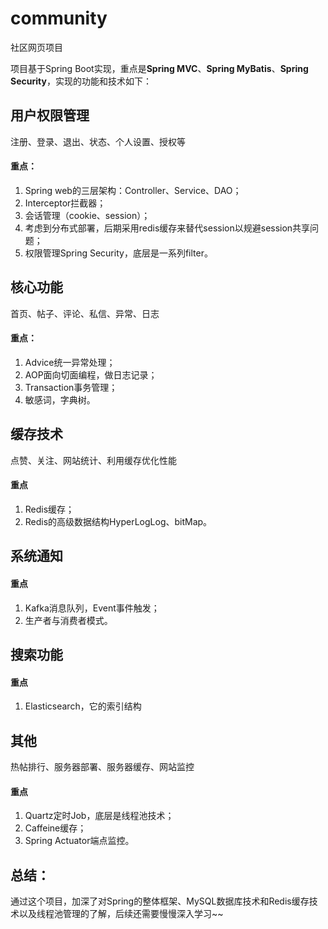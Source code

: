# community
社区网页项目

项目基于Spring Boot实现，重点是**Spring MVC**、**Spring MyBatis**、**Spring Security**，实现的功能和技术如下：

## 用户权限管理
注册、登录、退出、状态、个人设置、授权等
#### 重点：
1. Spring web的三层架构：Controller、Service、DAO；
2. Interceptor拦截器；
3. 会话管理（cookie、session）；
4. 考虑到分布式部署，后期采用redis缓存来替代session以规避session共享问题；
5. 权限管理Spring Security，底层是一系列filter。

## 核心功能
首页、帖子、评论、私信、异常、日志
#### 重点：
1. Advice统一异常处理；
2. AOP面向切面编程，做日志记录；
3. Transaction事务管理；
4. 敏感词，字典树。

## 缓存技术
点赞、关注、网站统计、利用缓存优化性能
#### 重点
1. Redis缓存；
2. Redis的高级数据结构HyperLogLog、bitMap。

## 系统通知
#### 重点
1. Kafka消息队列，Event事件触发；
2. 生产者与消费者模式。

## 搜索功能
#### 重点
1. Elasticsearch，它的索引结构

## 其他
热帖排行、服务器部署、服务器缓存、网站监控
#### 重点
1. Quartz定时Job，底层是线程池技术；
2. Caffeine缓存；
3. Spring Actuator端点监控。

## 总结：
通过这个项目，加深了对Spring的整体框架、MySQL数据库技术和Redis缓存技术以及线程池管理的了解，后续还需要慢慢深入学习~~
